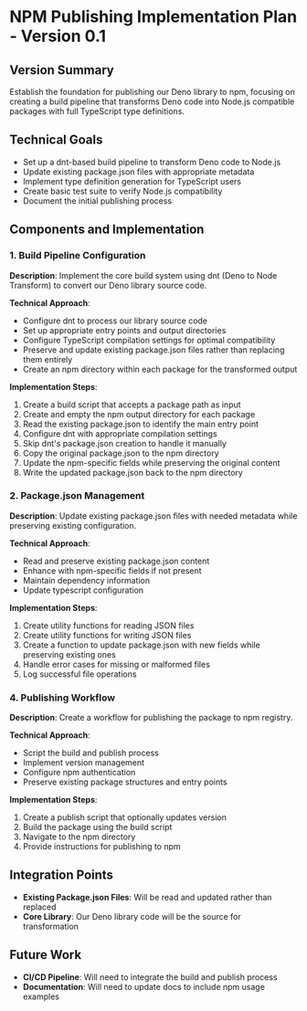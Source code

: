 # NPM Publishing Implementation Plan - Version 0.1

## Version Summary

Establish the foundation for publishing our Deno library to npm, focusing on
creating a build pipeline that transforms Deno code into Node.js compatible
packages with full TypeScript type definitions.

## Technical Goals

- Set up a dnt-based build pipeline to transform Deno code to Node.js
- Update existing package.json files with appropriate metadata
- Implement type definition generation for TypeScript users
- Create basic test suite to verify Node.js compatibility
- Document the initial publishing process

## Components and Implementation

### 1. Build Pipeline Configuration

**Description**: Implement the core build system using dnt (Deno to Node
Transform) to convert our Deno library source code.

**Technical Approach**:

- Configure dnt to process our library source code
- Set up appropriate entry points and output directories
- Configure TypeScript compilation settings for optimal compatibility
- Preserve and update existing package.json files rather than replacing them
  entirely
- Create an npm directory within each package for the transformed output

**Implementation Steps**:

1. Create a build script that accepts a package path as input
2. Create and empty the npm output directory for each package
3. Read the existing package.json to identify the main entry point
4. Configure dnt with appropriate compilation settings
5. Skip dnt's package.json creation to handle it manually
6. Copy the original package.json to the npm directory
7. Update the npm-specific fields while preserving the original content
8. Write the updated package.json back to the npm directory

### 2. Package.json Management

**Description**: Update existing package.json files with needed metadata while
preserving existing configuration.

**Technical Approach**:

- Read and preserve existing package.json content
- Enhance with npm-specific fields if not present
- Maintain dependency information
- Update typescript configuration

**Implementation Steps**:

1. Create utility functions for reading JSON files
2. Create utility functions for writing JSON files
3. Create a function to update package.json with new fields while preserving
   existing ones
4. Handle error cases for missing or malformed files
5. Log successful file operations

### 4. Publishing Workflow

**Description**: Create a workflow for publishing the package to npm registry.

**Technical Approach**:

- Script the build and publish process
- Implement version management
- Configure npm authentication
- Preserve existing package structures and entry points

**Implementation Steps**:

1. Create a publish script that optionally updates version
2. Build the package using the build script
3. Navigate to the npm directory
4. Provide instructions for publishing to npm

## Integration Points

- **Existing Package.json Files**: Will be read and updated rather than replaced
- **Core Library**: Our Deno library code will be the source for transformation

## Future Work

- **CI/CD Pipeline**: Will need to integrate the build and publish process
- **Documentation**: Will need to update docs to include npm usage examples
